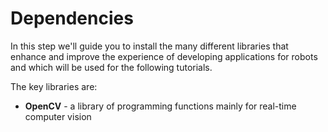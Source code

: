 # Dependencies

In this step we'll guide you to install the many different libraries that enhance and improve the experience of developing applications for robots and which will be used for the following tutorials.

The key libraries are:
- **OpenCV** - a library of programming functions mainly for real-time computer vision
